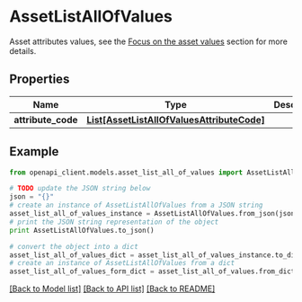 # AssetListAllOfValues

Asset attributes values, see the <a href='/concepts/asset-manager.html#focus-on-the-asset-values'>Focus on the asset values</a> section for more details.

## Properties
Name | Type | Description | Notes
------------ | ------------- | ------------- | -------------
**attribute_code** | [**List[AssetListAllOfValuesAttributeCode]**](AssetListAllOfValuesAttributeCode.md) |  | [optional] 

## Example

```python
from openapi_client.models.asset_list_all_of_values import AssetListAllOfValues

# TODO update the JSON string below
json = "{}"
# create an instance of AssetListAllOfValues from a JSON string
asset_list_all_of_values_instance = AssetListAllOfValues.from_json(json)
# print the JSON string representation of the object
print AssetListAllOfValues.to_json()

# convert the object into a dict
asset_list_all_of_values_dict = asset_list_all_of_values_instance.to_dict()
# create an instance of AssetListAllOfValues from a dict
asset_list_all_of_values_form_dict = asset_list_all_of_values.from_dict(asset_list_all_of_values_dict)
```
[[Back to Model list]](../README.md#documentation-for-models) [[Back to API list]](../README.md#documentation-for-api-endpoints) [[Back to README]](../README.md)


